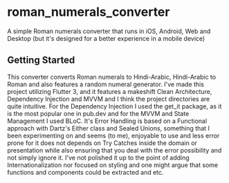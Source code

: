 # roman_numerals_converter

A simple Roman numerals converter that runs in iOS, Android, Web and Desktop (but it's designed for a better experience in a mobile device)

## Getting Started
This converter converts Roman numerals to Hindi-Arabic, Hindi-Arabic to Roman and also features a random numeral generator.
I've made this project utilizing Flutter 3, and it features a makeshift Clean Architecture, Dependency Injection and MVVM and I think the project directories are quite intuitive.
For the Dependency Injection I used the get_it package, as it is the most popular one in pub.dev and for the MVVM and State Management I used BLoC. 
It's Error Handling is based on a Functional approach with Dartz's Either class and Sealed Unions, something that I been experimenting on and seems (to me), enjoyable to use and less error prone for it does not depends on Try Catches inside the domain or presentation while also ensuring that you deal with the error possibility and not simply ignore it. 
I've not polished it up to the point of adding Internationalization nor focused on styling and one might argue that some functions and components could be extracted and etc.

